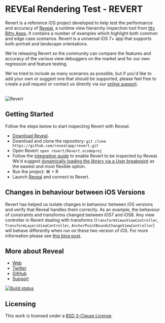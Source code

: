 # REVEal Rendering Test - REVERT

Revert is a reference iOS project developed to help test the performance and accuracy of [Reveal](http://revealapp.com), a runtime view hierarchy inspection tool from [Itty Bitty Apps](http://ittybittyapps.com). It contains a number of examples which highlight both common and edge case scenarios. Revert is a universal iOS 7+ app that supports both portrait and landscape orientations.

We're releasing Revert so the community can compare the features and accuracy of the various view debuggers on the market and for our own regression and feature testing.

We've tried to include as many scenarios as possible, but if you'd like to add your own or suggest one that should be supported, please feel free to create a pull request or contact us directly via our [online support](http://support.revealapp.com).
<br><br>


![Revert](http://images.revealapp.com.s3.amazonaws.com/revert_github/revert.jpg)
## Getting Started

Follow the steps below to start inspecting Revert with Reveal:

- [Download Reveal](http://revealapp.com/download/).
- Download and clone the repository: `git clone https://github.com/revealapp/revert.git`
- Open Revert: `open revert/Revert.xcodeproj`
- Follow the [integration guide](http://support.revealapp.com/kb/getting-started/integrating-reveal-with-your-ios-app) to enable Revert to be inspected by Reveal. We'd suggest [dynamically loading the library via a User breakpoint](http://support.revealapp.com/kb/getting-started/integrating-reveal-load-reveal-without-changing-your-xcode-project) as the easiest and most flexible option.
- Run the project: ⌘ + R
- Launch [Reveal](http://revealapp.com) and connect to Revert.

## Changes in behaviour between iOS Versions

Revert has helped us isolate changes in behaviour between iOS versions and verify that Reveal handles them correctly. As an example, the behaviour of constraints and transforms changed between iOS7 and iOS8. Any view controller in Revert dealing with transforms (`TransformViewsViewController`, `TransformLayersViewController`, `AnchorPointBoundsChangeViewController`) will behave differently when run on these two version of iOS. For more information please see [this blog post](http://revealapp.com/blog/constraints-and-transforms.html).

## More about Reveal

- [Web](https://www.revealapp.com)
- [Twitter](https://twitter.com/reveal_app)
- [GitHub](https://github.com/revealapp)
- [Support](http://support.revealapp.com)

[![Build status](https://badge.buildkite.com/808be6190e39e59f227d054db81a083b8a485e9de3fbeb02a6.svg)](https://buildkite.com/itty-bitty-apps/revert)

## Licensing

This work is licensed under a <a rel="license" href="https://opensource.org/licenses/BSD-3-Clause">BSD 3-Clause License</a>.
